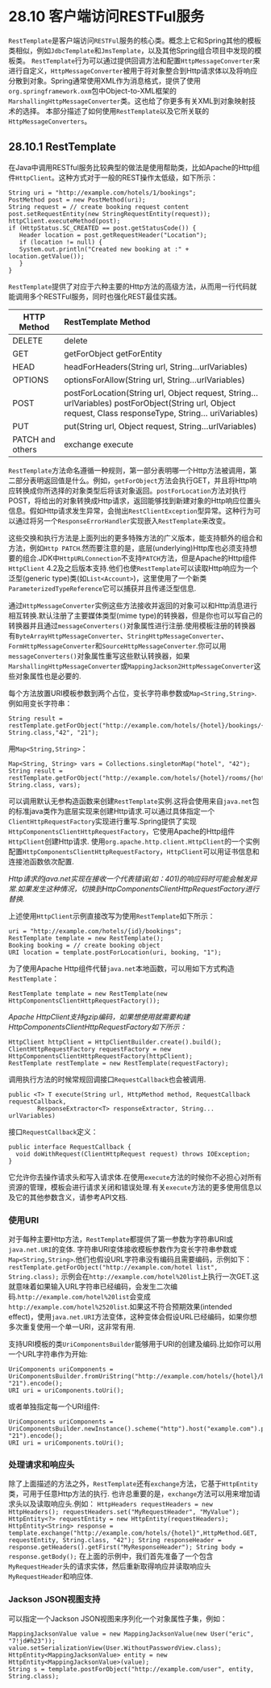 # 28.10 客户端访问RESTFul服务 #
`RestTemplate`是客户端访问`RESTFul`服务的核心类。概念上它和Spring其他的模板类相似，例如`JdbcTemplate`和`JmsTemplate`，以及其他Spring组合项目中发现的模板类。
`RestTemplate`行为可以通过提供回调方法和配置`HttpMessageConverter`来进行自定义，`HttpMessageConverter`被用于将对象整合到Http请求体以及将响应分散到对象。Spring通常使用XML作为消息格式，提供了使用`org.springframework.oxm`包中Object-to-XML框架的`MarshallingHttpMessageConverter`类。这也给了你更多有关XML到对象映射技术的选择。
本部分描述了如何使用`RestTemplate`以及它所关联的`HttpMessageConverters`。
## 28.10.1 RestTemplate ##
在Java中调用RESTful服务比较典型的做法是使用帮助类，比如Apache的Http组件`HttpClient`。这种方式对于一般的REST操作太低级，如下所示：
```
String uri = "http://example.com/hotels/1/bookings";
PostMethod post = new PostMethod(uri);
String request = // create booking request content
post.setRequestEntity(new StringRequestEntity(request));
httpClient.executeMethod(post);
if (HttpStatus.SC_CREATED == post.getStatusCode()) {
   Header location = post.getRequestHeader("Location");
   if (location != null) {
   System.out.println("Created new booking at :" + location.getValue());
   }
}
```

`RestTemplate`提供了对应于六种主要的Http方法的高级方法，从而用一行代码就能调用多个RESTFul服务，同时也强化REST最佳实践。

| HTTP Method        | RestTemplate Method     |
| ------------- |:-------------|
|DELETE | delete |
|GET | getForObject getForEntity |
|HEAD | headForHeaders(String url, String…​ urlVariables) |
|OPTIONS | optionsForAllow(String url, String…​ urlVariables) |
|POST | postForLocation(String url, Object request, String…​ urlVariables) postForObject(String url, Object request, Class<T> responseType, String…​ uriVariables) |
|PUT | put(String url, Object request, String…​urlVariables) |
|PATCH and others | exchange execute |

`RestTemplate`方法命名遵循一种规则，第一部分表明哪一个Http方法被调用，第二部分表明返回值是什么。例如，`getForObject`方法会执行GET，并且将Http响应转换成你所选择的对象类型后将该对象返回。`postForLocation`方法对执行POST，将给出的对象转换成Http请求，返回能够找到新建对象的Http响应位置头信息。假如Http请求发生异常，会抛出`RestClientException`型异常。这种行为可以通过将另一个`ResponseErrorHandler`实现嵌入`RestTemplate`来改变。 

这些交换和执行方法是上面列出的更多特殊方法的广义版本，能支持额外的组合和方法，例如`Http PATCH`.然而要注意的是，底层(underlying)Http库也必须支持想要的组合.JDK中`HttpURLConnection`不支持`PATCH`方法，但是Apache的Http组件`HttpClient` 4.2及之后版本支持.他们也使`RestTemplate`可以读取Http响应为一个泛型(generic type)类(如`List<Account>`)，这里使用了一个新类`ParameterizedTypeReference`它可以捕获并且传递泛型信息.

通过`HttpMessageConverter`实例这些方法接收并返回的对象可以和Http消息进行相互转换.默认注册了主要媒体类型(mime type)的转换器，但是你也可以写自己的转换器并且通过`messageConverters()`对象属性进行注册.使用模板注册的转换器有`ByteArrayHttpMessageConverter`、`StringHttpMessageConverter`、`FormHttpMessageConverter`和`SourceHttpMessageConverter`.你可以用`messageConverters()`对象属性重写这些默认转换器，如果`MarshallingHttpMessageConverter`或`MappingJackson2HttpMessageConverter`这些对象属性也是必要的.

每个方法放置URI模板参数到两个占位，变长字符串参数或`Map<String,String>`.例如用变长字符串：
```
String result = restTemplate.getForObject("http://example.com/hotels/{hotel}/bookings/{booking}", String.class,"42", "21");
```
用`Map<String,String>`：
```
Map<String, String> vars = Collections.singletonMap("hotel", "42");
String result = restTemplate.getForObject("http://example.com/hotels/{hotel}/rooms/{hotel}", String.class, vars);
```

可以调用默认无参构造函数来创建`RestTemplate`实例.这将会使用来自`java.net`包的标准java类作为底层实现来创建Http请求.可以通过具体指定一个`ClientHttpRequestFactory`实现进行重写.Spring提供了实现`HttpComponentsClientHttpRequestFactory`，它使用Apache的Http组件`HttpClient`创建Http请求.
使用`org.apache.http.client.HttpClient`的一个实例配置`HttpComponentsClientHttpRequestFactory`，`HttpClient`可以用证书信息和连接池函数依次配置.

*Http请求的java.net实现在接收一个代表错误(如：401)的响应码时可能会触发异常.如果发生这种情况，切换到HttpComponentsClientHttpRequestFactory进行替换.*

上述使用`HttpClient`示例直接改写为使用`RestTemplate`如下所示：
```
uri = "http://example.com/hotels/{id}/bookings";
RestTemplate template = new RestTemplate();
Booking booking = // create booking object
URI location = template.postForLocation(uri, booking, "1");
```

为了使用Apache Http组件代替`java.net`本地函数，可以用如下方式构造`RestTemplate`：
```
RestTemplate template = new RestTemplate(new HttpComponentsClientHttpRequestFactory());
```

*Apache HttpClient支持gzip编码，如果想使用就需要构建HttpComponentsClientHttpRequestFactory如下所示：*
```
HttpClient httpClient = HttpClientBuilder.create().build();
ClientHttpRequestFactory requestFactory = new HttpComponentsClientHttpRequestFactory(httpClient);
RestTemplate restTemplate = new RestTemplate(requestFactory);
```

调用执行方法的时候常规回调接口`RequestCallback`也会被调用.
```
public <T> T execute(String url, HttpMethod method, RequestCallback requestCallback,
        ResponseExtractor<T> responseExtractor, String... urlVariables)
```

接口`RequestCallback`定义：
```
public interface RequestCallback {
  void doWithRequest(ClientHttpRequest request) throws IOException;
}
```
它允许你去操作请求头和写入请求体.在使用`execute`方法的时候你不必担心对所有资源的管理，模板会进行请求关闭和错误处理.有关`execute`方法的更多使用信息以及它的其他参数含义，请参考API文档.

### 使用URI ###
对于每种主要Http方法，`RestTemplate`都提供了第一参数为字符串URI或`java.net.URI`的变体.
字符串URI变体接收模板参数作为变长字符串参数或`Map<String,String>`.他们也假设URL字符串没有编码且需要编码，示例如下：
`restTemplate.getForObject("http://example.com/hotel list", String.class);`
示例会在`http://example.com/hotel%20list`上执行一次GET.这就意味着如果输入URL字符串已经编码，会发生二次编码.`http://example.com/hotel%20list`会变成`http://example.com/hotel%2520list`.如果这不符合预期效果(intended effect)，使用`java.net.URI`方法变体，这种变体会假设URL已经编码，如果你想多次重复使用一个单一URI，这非常有用.

支持URI模板的类`UriComponentsBuilder`能够用于URI的创建及编码.比如你可以用一个URL字符串作为开始:
```
UriComponents uriComponents = UriComponentsBuilder.fromUriString("http://example.com/hotels/{hotel}/bookings/{booking}").build().expand("42", "21").encode();
URI uri = uriComponents.toUri();
```
或者单独指定每一个URI组件:
```
UriComponents uriComponents = UriComponentsBuilder.newInstance().scheme("http").host("example.com").path("/hotels/{hotel}/bookings/{booking}").build().expand("42", "21").encode();
URI uri = uriComponents.toUri();
```
### 处理请求和响应头 ###
除了上面描述的方法之外，`RestTemplate`还有`exchange`方法，它基于`HttpEntity`类，可用于任意Http方法的执行.
也许总重要的是，`exchange`方法可以用来增加请求头以及读取响应头.例如：
`
HttpHeaders requestHeaders = new HttpHeaders();
requestHeaders.set("MyRequestHeader", "MyValue");
HttpEntity<?> requestEntity = new HttpEntity(requestHeaders);
HttpEntity<String> response = template.exchange("http://example.com/hotels/{hotel}",HttpMethod.GET, requestEntity, String.class, "42");
String responseHeader = response.getHeaders().getFirst("MyResponseHeader");
String body = response.getBody();
`
在上面的示例中，我们首先准备了一个包含`MyRequestHeader`头的请求实体，然后重新取得响应并读取响应头`MyRequestHeader`和响应体.

### Jackson JSON视图支持 ###
可以指定一个Jackson JSON视图来序列化一个对象属性子集，例如：
```
MappingJacksonValue value = new MappingJacksonValue(new User("eric", "7!jd#h23"));
value.setSerializationView(User.WithoutPasswordView.class);
HttpEntity<MappingJacksonValue> entity = new HttpEntity<MappingJacksonValue>(value);
String s = template.postForObject("http://example.com/user", entity, String.class);
```
